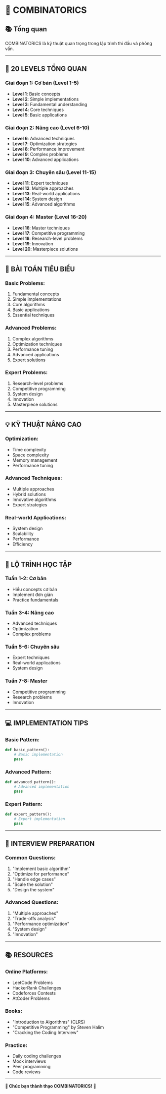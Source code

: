 # 🎯 COMBINATORICS

## 📚 **Tổng quan**
COMBINATORICS là kỹ thuật quan trọng trong lập trình thi đấu và phỏng vấn.

---

## 🎯 **20 LEVELS TỔNG QUAN**

### **Giai đoạn 1: Cơ bản (Level 1-5)**
- **Level 1**: Basic concepts
- **Level 2**: Simple implementations
- **Level 3**: Fundamental understanding
- **Level 4**: Core techniques
- **Level 5**: Basic applications

### **Giai đoạn 2: Nâng cao (Level 6-10)**
- **Level 6**: Advanced techniques
- **Level 7**: Optimization strategies
- **Level 8**: Performance improvement
- **Level 9**: Complex problems
- **Level 10**: Advanced applications

### **Giai đoạn 3: Chuyên sâu (Level 11-15)**
- **Level 11**: Expert techniques
- **Level 12**: Multiple approaches
- **Level 13**: Real-world applications
- **Level 14**: System design
- **Level 15**: Advanced algorithms

### **Giai đoạn 4: Master (Level 16-20)**
- **Level 16**: Master techniques
- **Level 17**: Competitive programming
- **Level 18**: Research-level problems
- **Level 19**: Innovation
- **Level 20**: Masterpiece solutions

---

## 🎯 **BÀI TOÁN TIÊU BIỂU**

### **Basic Problems:**
1. Fundamental concepts
2. Simple implementations
3. Core algorithms
4. Basic applications
5. Essential techniques

### **Advanced Problems:**
1. Complex algorithms
2. Optimization techniques
3. Performance tuning
4. Advanced applications
5. Expert solutions

### **Expert Problems:**
1. Research-level problems
2. Competitive programming
3. System design
4. Innovation
5. Masterpiece solutions

---

## 💡 **KỸ THUẬT NÂNG CAO**

### **Optimization:**
- Time complexity
- Space complexity
- Memory management
- Performance tuning

### **Advanced Techniques:**
- Multiple approaches
- Hybrid solutions
- Innovative algorithms
- Expert strategies

### **Real-world Applications:**
- System design
- Scalability
- Performance
- Efficiency

---

## 🚀 **LỘ TRÌNH HỌC TẬP**

### **Tuần 1-2: Cơ bản**
- Hiểu concepts cơ bản
- Implement đơn giản
- Practice fundamentals

### **Tuần 3-4: Nâng cao**
- Advanced techniques
- Optimization
- Complex problems

### **Tuần 5-6: Chuyên sâu**
- Expert techniques
- Real-world applications
- System design

### **Tuần 7-8: Master**
- Competitive programming
- Research problems
- Innovation

---

## 💻 **IMPLEMENTATION TIPS**

### **Basic Pattern:**
```python
def basic_pattern():
    # Basic implementation
    pass
```

### **Advanced Pattern:**
```python
def advanced_pattern():
    # Advanced implementation
    pass
```

### **Expert Pattern:**
```python
def expert_pattern():
    # Expert implementation
    pass
```

---

## 🎯 **INTERVIEW PREPARATION**

### **Common Questions:**
1. "Implement basic algorithm"
2. "Optimize for performance"
3. "Handle edge cases"
4. "Scale the solution"
5. "Design the system"

### **Advanced Questions:**
1. "Multiple approaches"
2. "Trade-offs analysis"
3. "Performance optimization"
4. "System design"
5. "Innovation"

---

## 📚 **RESOURCES**

### **Online Platforms:**
- LeetCode Problems
- HackerRank Challenges
- Codeforces Contests
- AtCoder Problems

### **Books:**
- "Introduction to Algorithms" (CLRS)
- "Competitive Programming" by Steven Halim
- "Cracking the Coding Interview"

### **Practice:**
- Daily coding challenges
- Mock interviews
- Peer programming
- Code reviews

---

**🎉 Chúc bạn thành thạo COMBINATORICS! 🎉**
